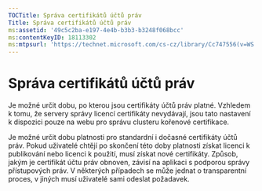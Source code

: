 ```yaml
---
TOCTitle: Správa certifikátů účtů práv
Title: Správa certifikátů účtů práv
ms:assetid: '49c5c2ba-e197-4e4b-b3b3-b3248f068bcc'
ms:contentKeyID: 18113302
ms:mtpsurl: 'https://technet.microsoft.com/cs-cz/library/Cc747556(v=WS.10)'
---
```


Správa certifikátů účtů práv
============================

Je možné určit dobu, po kterou jsou certifikáty účtů práv platné. Vzhledem k tomu, že servery správy licencí certifikáty nevydávají, jsou tato nastavení k dispozici pouze na webu pro správu clusteru kořenové certifikace.

Je možné určit dobu platnosti pro standardní i dočasné certifikáty účtů práv. Pokud uživatelé chtějí po skončení této doby platnosti získat licenci k publikování nebo licenci k použití, musí získat nové certifikáty. Způsob, jakým je certifikát účtu práv obnoven, závisí na aplikaci s podporou správy přístupových práv. V některých případech se může jednat o transparentní proces, v jiných musí uživatelé sami odeslat požadavek.
